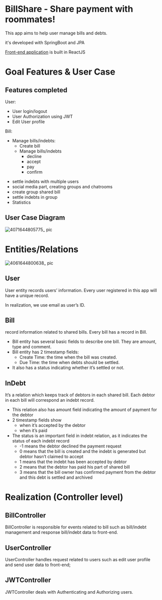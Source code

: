# BillShare - Share payment with roommates!

This app aims to help user manage bills and debts.

it's developed with SpringBoot and JPA

[Front-end application](https://github.com/darlingof02/billshare_frontend) is built in ReactJS

# Goal Features & User Case
## Features completed
User:
*	User login/logout 
*	User Authorization using JWT
*	Edit User profile

Bill:
*	Manage bills/indebts:
    * Create bill
    * Manage bills/indebts 
        * decline
        * accept
        * pay
        * confirm

<!-- ## Features in following iterations -->
* settle indebts with multiple users
* social media part, creating groups and chatrooms
* create group shared bill
* settle indebts in group
* Statistics


## User Case Diagram
![4071644805775_ pic](https://user-images.githubusercontent.com/41298248/157998842-bdf5f066-d72d-4cee-9e1f-aed899bcc2f5.jpg)


# Entities/Relations
![4061644800638_ pic](https://user-images.githubusercontent.com/41298248/157998338-f1aecb04-d0b2-4e07-9b11-65c333e6f155.jpg)
## User
User entity records users’ information. Every user registered in this app will have a unique record.

In realization, we use email as user’s ID.

## Bill 
record information related to shared bills. Every bill has a record in Bill.

* Bill entity has several basic fields to describe one bill. They are amount, type and comment.
* Bill entity has 2 timestamp fields: 
    * Create Time: the time when the bill was created.
    * Due Time: the time when debts should be settled.
* It also has a status indicating whether it’s settled or not.

## InDebt
It’s a relation which keeps track of debtors in each shared bill. Each debtor in each bill will correspond an indebt record.
* This relation also has amount field indicating the amount of payment for the debtor
* 2 timestamp fields show 
    * when it’s accepted by the debtor
    * when it’s paid
* The status is an important field in indebt relation, as it indicates the status of each indebt record
    * -1 means the debtor declined the payment request
    * 0 means that the bill is created and the indebt is generated but debtor hasn’t claimed to accept
    * 1 means that the indebt has been accepted by debtor
    * 2 means that the debtor has paid his part of shared bill
    * 3 means that the bill owner has confirmed payment from the debtor and this debt is settled and archived


# Realization (Controller level)
## BillController 
BillController is responsible for events related to bill such as bill/indebt management and response bill/indebt data to front-end.

## UserController 
UserController handles request related to users such as edit user profile and send user data to front-end;

## JWTController
JWTController deals with Authenticating and Authorizing users.















